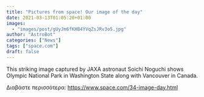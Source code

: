 ```yaml
---
title: "Pictures from space! Our image of the day"
date: 2021-03-13T01:05:20+01:00
images:
  - "images/post/gUyJm6fKHB4YVqZsJRv3o5.jpg"
author: "AstroBot"
categories: ["News"]
tags: ["space.com"]
draft: false
---
```


This striking image captured by JAXA astronaut Soichi Noguchi shows Olympic National Park in Washington State along with Vancouver in Canada. 

Διαβάστε περισσότερα: https://www.space.com/34-image-day.html
